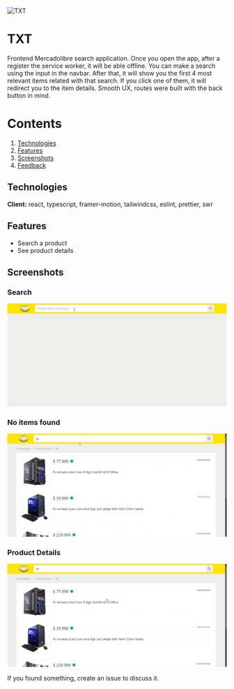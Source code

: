 ![TXT](/public/docs/txt.png)

# TXT

Frontend Mercadolibre search application.
Once you open the app, after a register the service worker, it will be able offline.
You can make a search using the input in the navbar. After that, it will show you the first 4 most relevant items related with that search. If you click one of them, it will redirect you to the item details.
Smooth UX, routes were built with the back button in mind.

# Contents

1. [Technologies](#Technologies)
2. [Features](#features)
3. [Screenshots](#screenshots)
4. [Feedback](#feedback)

## Technologies

**Client:** react, typescript, framer-motion, tailwindcss, eslint, prettier, swr

## Features

- Search a product
- See product details

## Screenshots

### Search

![Edit](/public/docs/search.gif)

### No items found

![Edit](/public/docs/noitems.gif)

### Product Details

![Search](/public/docs/details.gif)

If you found something, create an issue to discuss it.
